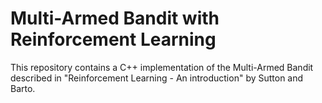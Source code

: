 # Multi-Armed Bandit with Reinforcement Learning

This repository contains a C++ implementation of the Multi-Armed Bandit described in "Reinforcement Learning - An introduction" by Sutton and Barto.
